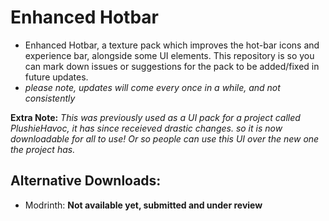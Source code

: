 # Enhanced Hotbar
- Enhanced Hotbar, a texture pack which improves the hot-bar icons and experience bar, alongside some UI elements.
This repository is so you can mark down issues or suggestions for the pack to be added/fixed in future updates.
- _please note, updates will come every once in a while, and not consistently_


**Extra Note:**
_This was previously used as a UI pack for a project called PlushieHavoc, it has since receieved drastic changes._
_so it is now downloadable for all to use! Or so people can use this UI over the new one the project has._

## Alternative Downloads:
- Modrinth: **Not available yet, submitted and under review**
